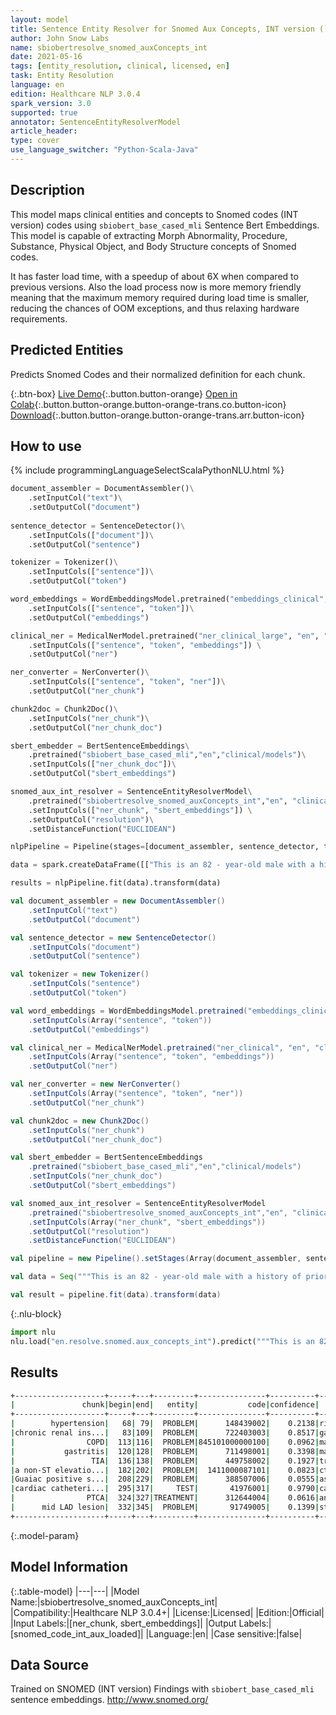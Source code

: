 ```yaml
---
layout: model
title: Sentence Entity Resolver for Snomed Aux Concepts, INT version (``sbiobert_base_cased_mli`` embeddings)
author: John Snow Labs
name: sbiobertresolve_snomed_auxConcepts_int
date: 2021-05-16
tags: [entity_resolution, clinical, licensed, en]
task: Entity Resolution
language: en
edition: Healthcare NLP 3.0.4
spark_version: 3.0
supported: true
annotator: SentenceEntityResolverModel
article_header:
type: cover
use_language_switcher: "Python-Scala-Java"
---
```


## Description

This model maps clinical entities and concepts to Snomed codes (INT version) codes using `sbiobert_base_cased_mli` Sentence Bert Embeddings. This model is capable of extracting Morph Abnormality, Procedure, Substance, Physical Object, and Body Structure concepts of Snomed codes.

It has faster load time, with a speedup of about 6X when compared to previous versions. Also the load process now is more memory friendly meaning that the maximum memory required during load time is smaller, reducing the chances of OOM exceptions, and thus relaxing hardware requirements.


## Predicted Entities

Predicts Snomed Codes and their normalized definition for each chunk.

{:.btn-box}
[Live Demo](https://nlp.johnsnowlabs.com/demo){:.button.button-orange}
[Open in Colab](https://colab.research.google.com/github/JohnSnowLabs/spark-nlp-workshop/blob/master/tutorials/Certification_Trainings/Healthcare/3.Clinical_Entity_Resolvers.ipynb){:.button.button-orange.button-orange-trans.co.button-icon}
[Download](https://s3.amazonaws.com/auxdata.johnsnowlabs.com/clinical/models/sbiobertresolve_snomed_auxConcepts_int_en_3.0.4_3.0_1621191454309.zip){:.button.button-orange.button-orange-trans.arr.button-icon}

## How to use

<div class="tabs-box" markdown="1">
{% include programmingLanguageSelectScalaPythonNLU.html %}

```python
document_assembler = DocumentAssembler()\
    .setInputCol("text")\
    .setOutputCol("document")
         
sentence_detector = SentenceDetector()\
    .setInputCols(["document"])\
    .setOutputCol("sentence")

tokenizer = Tokenizer()\
    .setInputCols(["sentence"])\
    .setOutputCol("token")

word_embeddings = WordEmbeddingsModel.pretrained("embeddings_clinical", "en", "clinical/models")\
    .setInputCols(["sentence", "token"])\
    .setOutputCol("embeddings")

clinical_ner = MedicalNerModel.pretrained("ner_clinical_large", "en", "clinical/models") \
    .setInputCols(["sentence", "token", "embeddings"]) \
    .setOutputCol("ner")

ner_converter = NerConverter()\
 	.setInputCols(["sentence", "token", "ner"])\
 	.setOutputCol("ner_chunk")

chunk2doc = Chunk2Doc()\
    .setInputCols("ner_chunk")\
    .setOutputCol("ner_chunk_doc")

sbert_embedder = BertSentenceEmbeddings\
    .pretrained("sbiobert_base_cased_mli","en","clinical/models")\
    .setInputCols(["ner_chunk_doc"])\
    .setOutputCol("sbert_embeddings")

snomed_aux_int_resolver = SentenceEntityResolverModel\
    .pretrained("sbiobertresolve_snomed_auxConcepts_int","en", "clinical/models") \
    .setInputCols(["ner_chunk", "sbert_embeddings"]) \
    .setOutputCol("resolution")\
    .setDistanceFunction("EUCLIDEAN")

nlpPipeline = Pipeline(stages=[document_assembler, sentence_detector, tokenizer, word_embeddings, clinical_ner, ner_converter, chunk2doc, sbert_embedder, snomed_aux_int_resolver])

data = spark.createDataFrame([["This is an 82 - year-old male with a history of prior tobacco use , hypertension , chronic renal insufficiency , COPD , gastritis , and TIA who initially presented to Braintree with a non-ST elevation MI and Guaiac positive stools , transferred to St . Margaret\'s Center for Women & Infants for cardiac catheterization with PTCA to mid LAD lesion complicated by hypotension and bradycardia requiring Atropine , IV fluids and transient dopamine possibly secondary to vagal reaction , subsequently transferred to CCU for close monitoring , hemodynamically stable at the time of admission to the CCU ."]]).toDF("text")

results = nlpPipeline.fit(data).transform(data)
```
```scala
val document_assembler = new DocumentAssembler()
    .setInputCol("text")
    .setOutputCol("document")

val sentence_detector = new SentenceDetector()
    .setInputCols("document")
    .setOutputCol("sentence")

val tokenizer = new Tokenizer()
    .setInputCols("sentence")
    .setOutputCol("token")

val word_embeddings = WordEmbeddingsModel.pretrained("embeddings_clinical", "en", "clinical/models")
    .setInputCols(Array("sentence", "token"))
    .setOutputCol("embeddings")

val clinical_ner = MedicalNerModel.pretrained("ner_clinical", "en", "clinical/models")
    .setInputCols(Array("sentence", "token", "embeddings"))
    .setOutputCol("ner")

val ner_converter = new NerConverter()
    .setInputCols(Array("sentence", "token", "ner"))
    .setOutputCol("ner_chunk")

val chunk2doc = new Chunk2Doc()
    .setInputCols("ner_chunk")
    .setOutputCol("ner_chunk_doc")

val sbert_embedder = BertSentenceEmbeddings
    .pretrained("sbiobert_base_cased_mli","en","clinical/models")
    .setInputCols("ner_chunk_doc")
    .setOutputCol("sbert_embeddings")

val snomed_aux_int_resolver = SentenceEntityResolverModel
    .pretrained("sbiobertresolve_snomed_auxConcepts_int","en", "clinical/models")
    .setInputCols(Array("ner_chunk", "sbert_embeddings"))
    .setOutputCol("resolution")
    .setDistanceFunction("EUCLIDEAN")

val pipeline = new Pipeline().setStages(Array(document_assembler, sentence_detector, tokenizer, word_embeddings, clinical_ner, ner_converter, chunk2doc, sbert_embedder, snomed_aux_int_resolver))

val data = Seq("""This is an 82 - year-old male with a history of prior tobacco use , hypertension , chronic renal insufficiency , COPD , gastritis , and TIA who initially presented to Braintree with a non-ST elevation MI and Guaiac positive stools , transferred to St . Margaret\'s Center for Women & Infants for cardiac catheterization with PTCA to mid LAD lesion complicated by hypotension and bradycardia requiring Atropine , IV fluids and transient dopamine possibly secondary to vagal reaction , subsequently transferred to CCU for close monitoring , hemodynamically stable at the time of admission to the CCU .""").toDS().toDF("text")

val result = pipeline.fit(data).transform(data)
```


{:.nlu-block}
```python
import nlu
nlu.load("en.resolve.snomed.aux_concepts_int").predict("""This is an 82 - year-old male with a history of prior tobacco use , hypertension , chronic renal insufficiency , COPD , gastritis , and TIA who initially presented to Braintree with a non-ST elevation MI and Guaiac positive stools , transferred to St . Margaret\'s Center for Women & Infants for cardiac catheterization with PTCA to mid LAD lesion complicated by hypotension and bradycardia requiring Atropine , IV fluids and transient dopamine possibly secondary to vagal reaction , subsequently transferred to CCU for close monitoring , hemodynamically stable at the time of admission to the CCU .""")
```

</div>

## Results

```bash
+--------------------+-----+---+---------+---------------+----------+--------------------+--------------------+
|               chunk|begin|end|   entity|           code|confidence|         resolutions|               codes|
+--------------------+-----+---+---------+---------------+----------+--------------------+--------------------+
|        hypertension|   68| 79|  PROBLEM|      148439002|    0.2138|risk factors pres...|148439002:::42595...|
|chronic renal ins...|   83|109|  PROBLEM|      722403003|    0.8517|gastrointestinal ...|722403003:::13781...|
|                COPD|  113|116|  PROBLEM|845101000000100|    0.0962|management of chr...|845101000000100::...|
|           gastritis|  120|128|  PROBLEM|      711498001|    0.3398|magnetic resonanc...|711498001:::71771...|
|                 TIA|  136|138|  PROBLEM|      449758002|    0.1927|traumatic infarct...|449758002:::85844...|
|a non-ST elevatio...|  182|202|  PROBLEM|  1411000087101|    0.0823|ct of left knee::...|1411000087101:::3...|
|Guaiac positive s...|  208|229|  PROBLEM|      388507006|    0.0555|asparagus rast:::...|388507006:::71771...|
|cardiac catheteri...|  295|317|     TEST|       41976001|    0.9790|cardiac catheteri...|41976001:::705921...|
|                PTCA|  324|327|TREATMENT|      312644004|    0.0616|angioplasty of po...|312644004:::41507...|
|      mid LAD lesion|  332|345|  PROBLEM|       91749005|    0.1399|structure of firs...|91749005:::917470...|
+--------------------+-----+---+---------+---------------+----------+--------------------+--------------------+
```

{:.model-param}
## Model Information

{:.table-model}
|---|---|
|Model Name:|sbiobertresolve_snomed_auxConcepts_int|
|Compatibility:|Healthcare NLP 3.0.4+|
|License:|Licensed|
|Edition:|Official|
|Input Labels:|[ner_chunk, sbert_embeddings]|
|Output Labels:|[snomed_code_int_aux_loaded]|
|Language:|en|
|Case sensitive:|false|

## Data Source

Trained on SNOMED (INT version) Findings with ``sbiobert_base_cased_mli`` sentence embeddings.
http://www.snomed.org/